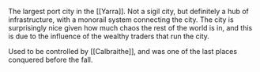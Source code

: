 The largest port city in the [[Yarra]]. Not a sigil city, but definitely a hub of infrastructure, with a monorail system connecting the city. The city is surprisingly nice given how much chaos the rest of the world is in, and this is due to the influence of the wealthy traders that run the city.

Used to be controlled by [[Calbraithe]], and was one of the last places conquered before the fall.
